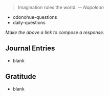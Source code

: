 > Imagination rules the world.
> -- <cite>Napoleon</cite>
- odonohue-questions
- daily-questions

*Make the above a link to compose a response.*
## Journal Entries
-  blank

## Gratitude
- blank


